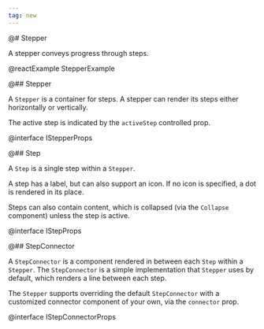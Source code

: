 ```yaml
---
tag: new
---
```


@# Stepper

A stepper conveys progress through steps.

@reactExample StepperExample

@## Stepper

A `Stepper` is a container for steps.  A stepper can render its steps either horizontally or vertically.

The active step is indicated by the `activeStep` controlled prop.

@interface IStepperProps

@## Step

A `Step` is a single step within a `Stepper`.

A step has a label, but can also support an icon.  If no icon is specified, a dot is rendered in its place.

Steps can also contain content, which is collapsed (via the `Collapse` component) unless the step is active.

@interface IStepProps

@## StepConnector

A `StepConnector` is a component rendered in between each `Step` within a `Stepper`.  The `StepConnector` is
a simple implementation that `Stepper` uses by default, which renders a line between each step.

The `Stepper` supports overriding the default `StepConnector` with a customized connector component of your own, via the `connector` prop.

@interface IStepConnectorProps

